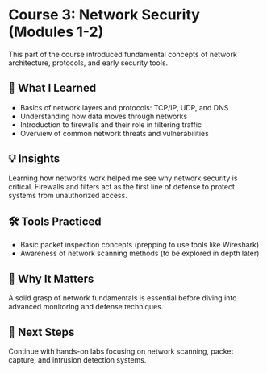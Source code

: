 # Course 3: Network Security (Modules 1-2)

This part of the course introduced fundamental concepts of network architecture, protocols, and early security tools.

## 🧠 What I Learned
- Basics of network layers and protocols: TCP/IP, UDP, and DNS  
- Understanding how data moves through networks  
- Introduction to firewalls and their role in filtering traffic  
- Overview of common network threats and vulnerabilities

## 💡 Insights
Learning how networks work helped me see why network security is critical. Firewalls and filters act as the first line of defense to protect systems from unauthorized access.

## 🛠️ Tools Practiced
- Basic packet inspection concepts (prepping to use tools like Wireshark)  
- Awareness of network scanning methods (to be explored in depth later)

## 📌 Why It Matters
A solid grasp of network fundamentals is essential before diving into advanced monitoring and defense techniques.

## 🚀 Next Steps
Continue with hands-on labs focusing on network scanning, packet capture, and intrusion detection systems.
